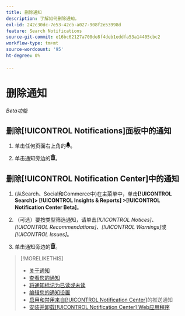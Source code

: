 ```yaml
---
title: 删除通知
description: 了解如何删除通知。
exl-id: 242c30dc-7e53-42cb-a027-908f2e53998d
feature: Search Notifications
source-git-commit: e16bc62127a708de8f4deb1eddfa53a14405cbc2
workflow-type: tm+mt
source-wordcount: '95'
ht-degree: 0%

---
```


# 删除通知

*Beta功能*

## 删除[!UICONTROL Notifications]面板中的通知

1. 单击任何页面右上角的![通知](/help/search-social-commerce/assets/notifications-panel.png "通知")。

1. 单击通知旁边的![删除](/help/search-social-commerce/assets/delete.png "删除")。

## 删除[!UICONTROL Notification Center]中的通知

1. (从Search、Social和Commerce中)在主菜单中，单击&#x200B;**[!UICONTROL Search]> [!UICONTROL Insights & Reports] >[!UICONTROL Notification Center Beta]**。

1. （可选）要按类型筛选通知，请单击&#x200B;*[!UICONTROL Notices]*、*[!UICONTROL Recommendations]*、*[!UICONTROL Warnings]*&#x200B;或&#x200B;*[!UICONTROL Issues]*。

1. 单击通知旁边的![删除](/help/search-social-commerce/assets/delete.png "删除")。

>[!MORELIKETHIS]
>
>* [关于通知](/help/search-social-commerce/notifications/notification-about.md)
>* [查看您的通知](notification-view.md)
>* [将通知标记为已读或未读](notification-mark-read-unread.md)
>* [编辑您的通知设置](notification-edit.md)
>* [启用和禁用来自[!UICONTROL Notification Center]](notifications-push-enable-disable.md)的推送通知
>* [安装并卸载[!UICONTROL Notification Center] Web应用程序](notification-app-install-uninstall.md)
